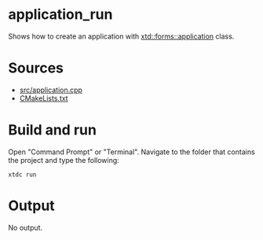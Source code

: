 # application_run

Shows how to create an application with  [xtd::forms::application](../../../../src/xtd.forms/include/xtd/forms/application.h) class.

# Sources

* [src/application.cpp](src/application_run.cpp)
* [CMakeLists.txt](CMakeLists.txt)

# Build and run

Open "Command Prompt" or "Terminal". Navigate to the folder that contains the project and type the following:

```shell
xtdc run
```

# Output

No output.